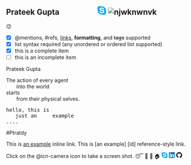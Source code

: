 ## Prateek Gupta &nbsp; &nbsp; &nbsp; &nbsp; &nbsp; &nbsp; &nbsp; &nbsp; &nbsp; &nbsp; ![](icons/skype-32.png) ![njwknwnvk](jwhfjhwej)




:blush:
- [x] @mentions, #refs, [links](), **formatting**, and <del>tags</del> supported
- [x] list syntax required (any unordered or ordered list supported)
- [x] this is a complete item
- [ ] this is an incomplete item

Prateek Gupta

The action of every agent <br />
  into the world <br />
starts <br />
  from their physical selves. <br />

<pre>
hello, this is
   just an     example
....
</pre>
#Ptratdy &nbsp; &nbsp; &nbsp; &nbsp; &nbsp; &nbsp; &nbsp; &nbsp; &nbsp; &nbsp;

This is [an example](http://example.com/ "Title") inline link.
This is [an example] [id] reference-style link.

Click on the @icn-camera icon to take a screen shot.
:sleeping:
:calling:
:email:
:house:
![](icons/skype.png)
![](icons/linkedin.png)
![](icons/github.png)
